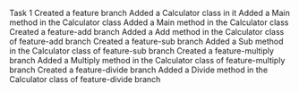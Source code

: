 Task 1
Created a feature branch
Added a Calculator class in it
Added a Main method in the Calculator class
Added a Main method in the Calculator class
Created a feature-add branch 
Added a Add method in the Calculator class of feature-add branch
Created a feature-sub branch
Added a Sub method in the Calculator class of feature-sub branch
Created a feature-multiply branch
Added a Multiply method in the Calculator class of feature-multiply branch
Created a feature-divide branch
Added a Divide method in the Calculator class of feature-divide branch 

